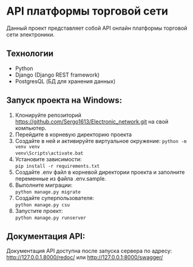 # API платформы торговой сети

Данный проект представляет собой API онлайн платформы торговой сети электроники.

## Технологии

- Python
- Django (Django REST framework)
- PostgresQL (БД для хранения данных)


## Запуск проекта на Windows:

1. Клонируйте репозиторий https://github.com/Sergo1613/Electronic_network.git на свой компьютер.
2. Перейдите в корневую директорию проекта
3. Cоздайте в ней и активируйте виртуальное окружение:
`python -m venv venv`  
`venv\Scripts\activate.bat`
4. Установите зависимости:  
`pip install -r requirements.txt`
5. Создайте .env файл в корневой директории проекта и заполните переменные из файла .env.sample.
6. Выполните миграции:  
`python manage.py migrate`
7. Создайте суперпользователя:  
`python manage.py csu`
8. Запустите проект:  
`python manage.py runserver`

## Документация API:

Документация API доступна после запуска сервера по адресу: http://127.0.0.1.8000/redoc/ или http://127.0.0.1:8000/swagger/